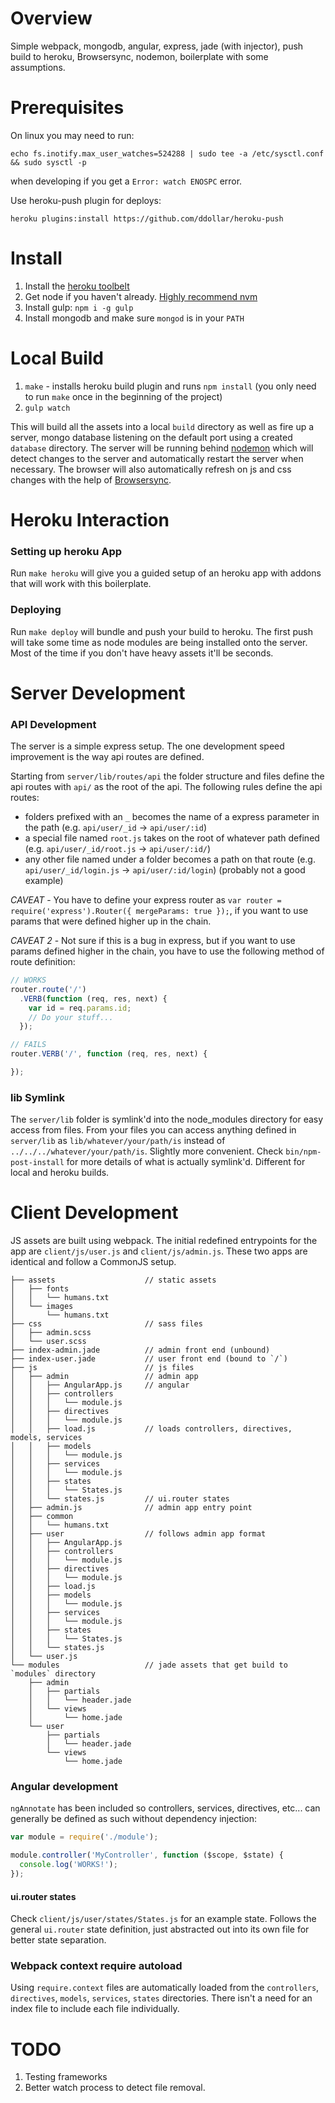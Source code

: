 
Overview
========

Simple webpack, mongodb, angular, express, jade (with injector), push build to heroku, Browsersync, nodemon, boilerplate with some assumptions.

Prerequisites
=============

On linux you may need to run:

`echo fs.inotify.max_user_watches=524288 | sudo tee -a /etc/sysctl.conf && sudo sysctl -p`

when developing if you get a `Error: watch ENOSPC` error.

Use heroku-push plugin for deploys:

`heroku plugins:install https://github.com/ddollar/heroku-push`

Install
=======

1. Install the [heroku toolbelt](https://toolbelt.heroku.com/)
1. Get node if you haven't already. [Highly recommend nvm](https://github.com/creationix/nvm)
1. Install gulp: `npm i -g gulp`
1. Install mongodb and make sure `mongod` is in your `PATH`

Local Build
===========

1. `make` - installs heroku build plugin and runs `npm install` (you only need to run `make` once in the beginning of the project)
1. `gulp watch`

This will build all the assets into a local `build` directory as well as fire up a server, mongo database listening on the default port using a created `database` directory. The server will be running behind [nodemon](https://github.com/remy/nodemon) which will detect changes to the server and automatically restart the server when necessary. The browser will also automatically refresh on js and css changes with the help of [Browsersync](http://www.browsersync.io/).

Heroku Interaction
==================

### Setting up heroku App

Run `make heroku` will give you a guided setup of an heroku app with addons that will work with this boilerplate.

### Deploying

Run `make deploy` will bundle and push your build to heroku. The first push will take some time as node modules are being installed onto the server. Most of the time if you don't have heavy assets it'll be seconds.

Server Development
==================

### API Development

The server is a simple express setup. The one development speed improvement is the way api routes are defined.

Starting from `server/lib/routes/api` the folder structure and files define the api routes with `api/` as the root of the api. The following rules define the api routes:

* folders prefixed with an `_` becomes the name of a express parameter in the path (e.g. `api/user/_id` -> `api/user/:id`)
* a special file named `root.js` takes on the root of whatever path defined (e.g. `api/user/_id/root.js` -> `api/user/:id/`)
* any other file named under a folder becomes a path on that route (e.g. `api/user/_id/login.js` -> `api/user/:id/login`) (probably not a good example)

*CAVEAT* - You have to define your express router as `var router = require('express').Router({ mergeParams: true });`, if you want to use params that were defined higher up in the chain.

*CAVEAT 2* - Not sure if this is a bug in express, but if you want to use params defined higher in the chain, you have to use the following method of route definition:

```javascript
// WORKS
router.route('/')
  .VERB(function (req, res, next) {
    var id = req.params.id;
    // Do your stuff...
  });

// FAILS
router.VERB('/', function (req, res, next) {

});

```

### lib Symlink

The `server/lib` folder is symlink'd into the node_modules directory for easy access from files. From your files you can access anything defined in `server/lib` as `lib/whatever/your/path/is` instead of `../../../whatever/your/path/is`. Slightly more convenient. Check `bin/npm-post-install` for more details of what is actually symlink'd. Different for local and heroku builds.

Client Development
==================

JS assets are built using webpack. The initial redefined entrypoints for the app are `client/js/user.js` and `client/js/admin.js`. These two apps are identical and follow a CommonJS setup.


```
├── assets                    // static assets
│   ├── fonts
│   │   └── humans.txt
│   └── images
│       └── humans.txt
├── css                       // sass files
│   ├── admin.scss
│   └── user.scss
├── index-admin.jade          // admin front end (unbound)
├── index-user.jade           // user front end (bound to `/`)
├── js                        // js files
│   ├── admin                 // admin app
│   │   ├── AngularApp.js     // angular
│   │   ├── controllers       
│   │   │   └── module.js
│   │   ├── directives
│   │   │   └── module.js
│   │   ├── load.js           // loads controllers, directives, models, services
│   │   ├── models
│   │   │   └── module.js
│   │   ├── services
│   │   │   └── module.js
│   │   ├── states
│   │   │   └── States.js
│   │   └── states.js         // ui.router states
│   ├── admin.js              // admin app entry point
│   ├── common
│   │   └── humans.txt
│   ├── user                  // follows admin app format
│   │   ├── AngularApp.js
│   │   ├── controllers
│   │   │   └── module.js
│   │   ├── directives
│   │   │   └── module.js
│   │   ├── load.js
│   │   ├── models
│   │   │   └── module.js
│   │   ├── services
│   │   │   └── module.js
│   │   ├── states
│   │   │   └── States.js
│   │   └── states.js
│   └── user.js
└── modules                   // jade assets that get build to `modules` directory
    ├── admin
    │   ├── partials
    │   │   └── header.jade
    │   └── views
    │       └── home.jade
    └── user
        ├── partials
        │   └── header.jade
        └── views
            └── home.jade
```

### Angular development

`ngAnnotate` has been included so controllers, services, directives, etc... can generally be defined as such without dependency injection:

```javascript
var module = require('./module');

module.controller('MyController', function ($scope, $state) {
  console.log('WORKS!');
});

```

#### ui.router states

Check `client/js/user/states/States.js` for an example state. Follows the general `ui.router` state definition, just abstracted out into its own file for better state separation.

### Webpack context require autoload

Using `require.context` files are automatically loaded from the `controllers`, `directives`, `models`, `services`, `states` directories. There isn't a need for an index file to include each file individually.


TODO
====

1. Testing frameworks
1. Better watch process to detect file removal.
